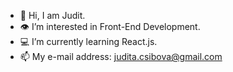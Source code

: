 - 👋 Hi, I am Judit.
- 👁️ I’m interested in Front-End Development.
- 💻 I’m currently learning React.js.
- 📫 My e-mail address: judita.csibova@gmail.com

<!---
sinealis/sinealis is a ✨ special ✨ repository because its `README.md` (this file) appears on your GitHub profile.
You can click the Preview link to take a look at your changes.
--->
